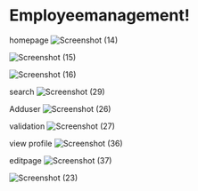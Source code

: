 # Employeemanagement!
homepage
![Screenshot (14)](https://user-images.githubusercontent.com/108685775/233064124-a55ac409-ec7e-4fdf-bca8-699da19ec619.png)

![Screenshot (15)](https://user-images.githubusercontent.com/108685775/233064140-e94f2976-2f90-41fe-a02e-22a5240b957d.png)

![Screenshot (16)](https://user-images.githubusercontent.com/108685775/233064153-cb3138b4-1895-4cfa-a95b-f08b8d65db66.png)

search
![Screenshot (29)](https://user-images.githubusercontent.com/108685775/233073998-04025c44-6960-41ef-9236-a82902a3c079.png)

Adduser
![Screenshot (26)](https://user-images.githubusercontent.com/108685775/233064206-41bcf1f2-4c72-46ab-b43f-b1ac0becfb92.png)

validation
![Screenshot (27)](https://user-images.githubusercontent.com/108685775/233064228-39edfaf2-5675-484b-a935-a82e73e4cef3.png)

view profile
![Screenshot (36)](https://user-images.githubusercontent.com/108685775/233262293-f0ce8564-657c-4e85-9947-08439b428543.png)

editpage
![Screenshot (37)](https://user-images.githubusercontent.com/108685775/233262330-7e2fa1de-fcf9-4dfa-a130-fca9946ee2cc.png)

![Screenshot (23)](https://user-images.githubusercontent.com/108685775/233064274-df441f67-b51f-4ba2-8a6f-61c54db961dd.png)
